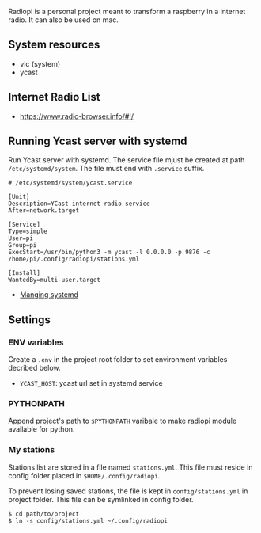 Radiopi is a personal project meant to transform a raspberry in a internet radio. It can also be used on mac. 

## System resources

* vlc (system)
* ycast

## Internet Radio List

* https://www.radio-browser.info/#!/

## Running Ycast server with systemd

Run Ycast server with systemd. The service file mjust be created at path `/etc/systemd/system`. The file must end with `.service` suffix.

```
# /etc/systemd/system/ycast.service

[Unit]
Description=YCast internet radio service
After=network.target

[Service]
Type=simple
User=pi
Group=pi
ExecStart=/usr/bin/python3 -m ycast -l 0.0.0.0 -p 9876 -c /home/pi/.config/radiopi/stations.yml

[Install]
WantedBy=multi-user.target
```

* [Manging systemd](https://www.digitalocean.com/community/tutorials/how-to-use-systemctl-to-manage-systemd-services-and-units)

## Settings

### ENV variables

Create a `.env` in the project root folder to set environment variables decribed below.

* `YCAST_HOST`: ycast url set in systemd service

### PYTHONPATH

Append project's path to `$PYTHONPATH` varibale to make radiopi module available for python.

### My stations

Stations list are stored in a file named `stations.yml`. This file must reside in config folder placed in `$HOME/.config/radiopi`.

To prevent losing saved stations, the file is kept in `config/stations.yml` in project folder. This file can be symlinked in config folder.

```shell
$ cd path/to/project
$ ln -s config/stations.yml ~/.config/radiopi
```
